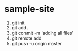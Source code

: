 # sample-site
1. git init
2. git add .
3. git commit -m 'adding all files'
4. git remote add <Origin-Name> <Repo-URL>
5. git push -u origin master 
